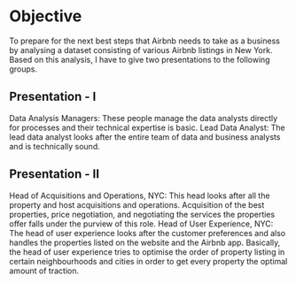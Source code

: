 # Objective

To prepare for the next best steps that Airbnb needs to take as a business by analysing a dataset consisting of various Airbnb listings in New York. Based on this analysis, I have to give two presentations to the following groups.

## Presentation - I
Data Analysis Managers: These people manage the data analysts directly for processes and their technical expertise is basic. Lead Data Analyst: The lead data analyst looks after the entire team of data and business analysts and is technically sound.

## Presentation - II
Head of Acquisitions and Operations, NYC: This head looks after all the property and host acquisitions and operations. Acquisition of the best properties, price negotiation, and negotiating the services the properties offer falls under the purview of this role. Head of User Experience, NYC: The head of user experience looks after the customer preferences and also handles the properties listed on the website and the Airbnb app. Basically, the head of user experience tries to optimise the order of property listing in certain neighbourhoods and cities in order to get every property the optimal amount of traction.